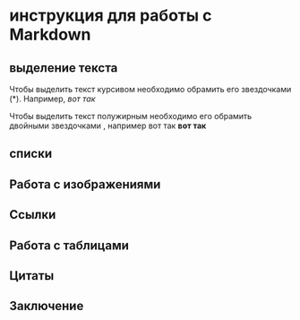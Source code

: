 # инструкция для работы с Markdown

## выделение текста

Чтобы выделить текст курсивом необходимо обрамить его звездочками (*). Например, *вот так*

Чтобы выделить текст полужирным необходимо его обрамить двойными звездочками , например вот так 
**вот так**



## списки 

## Работа с изображениями

## Ссылки

## Работа с таблицами

## Цитаты

## Заключение
